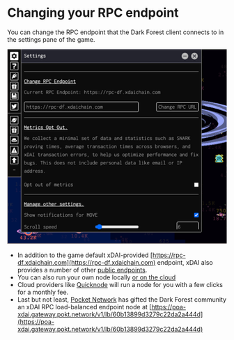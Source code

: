 # Changing your RPC endpoint

You can change the RPC endpoint that the Dark Forest client connects to in the settings pane of the game.

![](../img/image.png)

- In addition to the game default xDAI-provided [https://rpc-df.xdaichain.com](https://rpc-df.xdaichain.com) endpoint, xDAI also provides a number of other [public endpoints](https://www.xdaichain.com/for-developers/developer-resources).
- You can also run your own node locally [or on the cloud](./running-your-own-xdai-node.md)
- Cloud providers like [Quicknode](https://www.quicknode.com/) will run a node for you with a few clicks for a monthly fee.
- Last but not least, [Pocket Network](https://www.blog.pokt.network/darkforest/) has gifted the Dark Forest community an xDAI RPC load-balanced endpoint node at [https://poa-xdai.gateway.pokt.network/v1/lb/60b13899d3279c22da2a444d](https://poa-xdai.gateway.pokt.network/v1/lb/60b13899d3279c22da2a444d)
